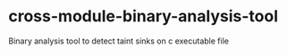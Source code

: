 # cross-module-binary-analysis-tool
Binary analysis tool to detect taint sinks on c executable file

